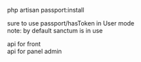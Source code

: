 php artisan passport:install <br>

sure to use passport/hasToken in User mode <br>
note: by default sanctum is in use <br>

api for front <br>
api for panel admin


